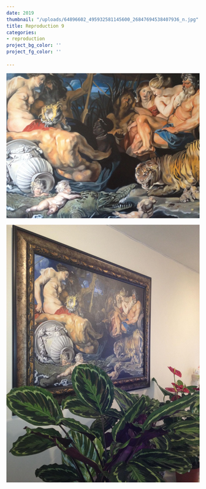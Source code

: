 ```yaml
---
date: 2019
thumbnail: "/uploads/64896602_495932581145600_26847694538407936_n.jpg"
title: Reproduction 9
categories:
- reproduction
project_bg_color: ''
project_fg_color: ''

---
```

![](/uploads/64896602_495932581145600_26847694538407936_n.jpg)

![](/uploads/reproduction4.jpg)
